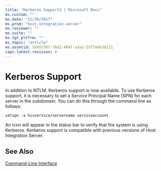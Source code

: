 ```yaml
---
title: "Kerberos Support2 | Microsoft Docs"
ms.custom: ""
ms.date: "11/30/2017"
ms.prod: "host-integration-server"
ms.reviewer: ""
ms.suite: ""
ms.tgt_pltfrm: ""
ms.topic: "article"
ms.assetid: 5d453767-78d2-484f-a3a1-55f7a9e36121
caps.latest.revision: 4
---
```

# Kerberos Support
In addition to NTLM, Kerberos support is now available. To use Kerberos support, it is necessary to set a Service Principal Name (SPN) for each server in the subdomain. You can do this through the command line as follows:  
  
```  
setspn -a hisservice/servername serviceaccount  
```  
  
 An icon will appear in the status bar to verify that the system is using Kerberos. Kerberos support is compatible with previous versions of Host Integration Server.  
  
## See Also  
 [Command-Line Interface](../core/command-line-interface1.md)